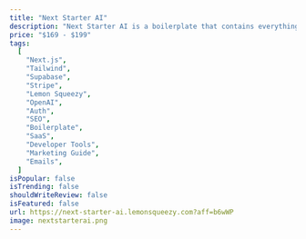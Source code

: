 ```yaml
---
title: "Next Starter AI"
description: "Next Starter AI is a boilerplate that contains everything for developing your AI, SaaS, AI tool or any other web application and allows you to transform your idea into a product."
price: "$169 - $199"
tags:
  [
    "Next.js",
    "Tailwind",
    "Supabase",
    "Stripe",
    "Lemon Squeezy",
    "OpenAI",
    "Auth",
    "SEO",
    "Boilerplate",
    "SaaS",
    "Developer Tools",
    "Marketing Guide",
    "Emails",
  ]
isPopular: false
isTrending: false
shouldWriteReview: false
isFeatured: false
url: https://next-starter-ai.lemonsqueezy.com?aff=b6wWP
image: nextstarterai.png
---
```


